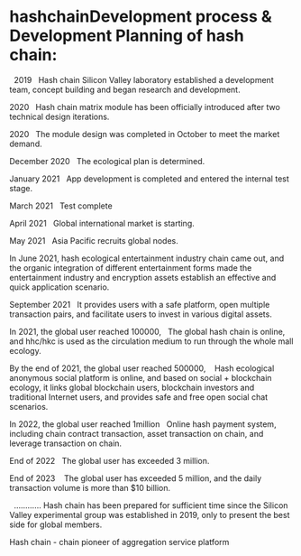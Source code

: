 # hashchainDevelopment process & Development Planning of hash chain:

  2019   Hash chain Silicon Valley laboratory established a development team, concept building and began research and development.

2020   Hash chain matrix module has been officially introduced after two technical design iterations.

2020   The module design was completed in October to meet the market demand.

December 2020   The ecological plan is determined.

January 2021   App development is completed and entered the internal test stage.

March 2021   Test complete

April 2021   Global international market is starting.

May 2021   Asia Pacific recruits global nodes.

In June 2021, hash ecological entertainment industry chain came out, and the organic integration of different entertainment forms made the entertainment industry and encryption assets establish an effective and quick application scenario.

September 2021   It provides users with a safe platform, open multiple transaction pairs, and facilitate users to invest in various digital assets.

In 2021, the global user reached 100000,   The global hash chain is online, and hhc/hkc is used as the circulation medium to run through the whole mall ecology.

By the end of 2021, the global user reached 500000,    Hash ecological anonymous social platform is online, and based on social + blockchain ecology, it links global blockchain users, blockchain investors and traditional Internet users, and provides safe and free open social chat scenarios.

In 2022, the global user reached 1million   Online hash payment system, including chain contract transaction, asset transaction on chain, and leverage transaction on chain.

End of 2022   The global user has exceeded 3 million.

End of 2023    The global user has exceeded 5 million, and the daily transaction volume is more than $10 billion.

  ………… Hash chain has been prepared for sufficient time since the Silicon Valley experimental group was established in 2019, only to present the best side for global members.

Hash chain - chain pioneer of aggregation service platform

